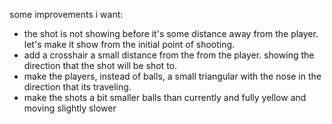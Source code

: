some improvements i want:
- the shot is not showing before it's some distance away from the player. let's make it show from the initial point of shooting.
- add a crosshair a small distance from the from the player. showing the direction that the shot will be shot to.
- make the players, instead of balls, a small triangular with the nose in the direction that its traveling.
- make the shots a bit smaller balls than currently and fully yellow and moving slightly slower